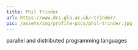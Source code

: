 ```yaml
---
title: Phil Trinder
url: https://www.dcs.gla.ac.uk/~trinder/
pic: /assets/img/profile-pics/phil-trinder.jpg
---
```

parallel and distributed programming languages

